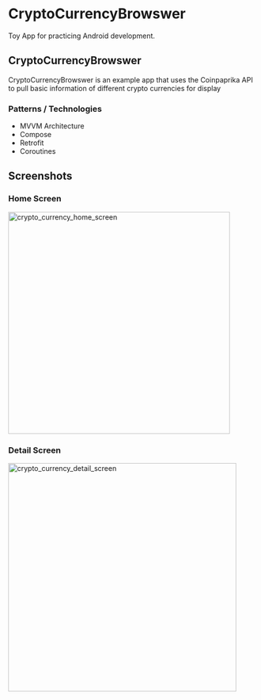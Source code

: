 # CryptoCurrencyBrowswer
Toy App for practicing Android development.

## CryptoCurrencyBrowswer
CryptoCurrencyBrowswer is an example app that uses the Coinpaprika API to pull basic information of different crypto currencies for display

### Patterns / Technologies
- MVVM Architecture
- Compose
- Retrofit
- Coroutines

## Screenshots
### Home Screen
<img width="448" alt="crypto_currency_home_screen" src="https://user-images.githubusercontent.com/38383279/166168849-a4269cec-8df2-4cec-a454-fe8843fda019.PNG">

### Detail Screen
<img width="461" alt="crypto_currency_detail_screen" src="https://user-images.githubusercontent.com/38383279/166168857-de9601dd-39a7-4e9c-b1d6-5eb56469cd64.PNG">
